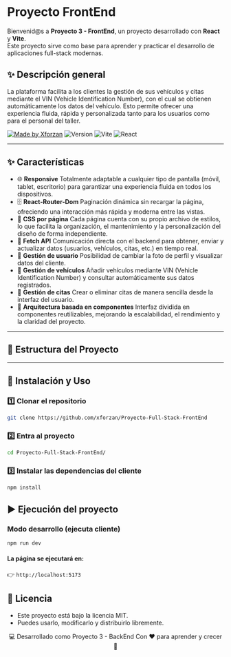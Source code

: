 # Proyecto FrontEnd


Bienvenid@s a **Proyecto 3 - FrontEnd**, un proyecto desarrollado con **React** y **Vite**.  
Este proyecto sirve como base para aprender y practicar el desarrollo de aplicaciones full-stack modernas.

## ✨ Descripción general

La plataforma facilita a los clientes la gestión de sus vehículos y citas mediante el VIN (Vehicle Identification Number), con el cual se obtienen automáticamente los datos del vehículo.
Esto permite ofrecer una experiencia fluida, rápida y personalizada tanto para los usuarios como para el personal del taller.

[![Made by Xforzan](https://img.shields.io/badge/Made%20by-Xforzan-blue)](https://github.com/xforzan)
![Version](https://img.shields.io/badge/Version-1.0.0-orange)
![Vite](https://img.shields.io/badge/Vite-7.0-yellow)
![React](https://img.shields.io/badge/React-19-blue)


---

## ✨ Características

- 🌐 **Responsive** Totalmente adaptable a cualquier tipo de pantalla (móvil, tablet, escritorio) para garantizar una experiencia fluida en todos los dispositivos.
- 🗄️ **React-Router-Dom** Paginación dinámica sin recargar la página, ofreciendo una interacción más rápida y moderna entre las vistas.
- 🎨 **CSS por página** Cada página cuenta con su propio archivo de estilos, lo que facilita la organización, el mantenimiento y la personalización del diseño de forma independiente.
- 🔄 **Fetch API** Comunicación directa con el backend para obtener, enviar y actualizar datos (usuarios, vehículos, citas, etc.) en tiempo real.
- 👤 **Gestión de usuario** Posibilidad de cambiar la foto de perfil y visualizar datos del cliente.
- 🚗 **Gestión de vehículos** Añadir vehículos mediante VIN (Vehicle Identification Number) y consultar automáticamente sus datos registrados.
- 📅 **Gestión de citas** Crear o eliminar citas de manera sencilla desde la interfaz del usuario.
- 🧭 **Arquitectura basada en componentes** Interfaz dividida en componentes reutilizables, mejorando la escalabilidad, el rendimiento y la claridad del proyecto.




---

## 📂 Estructura del Proyecto

---

## 🚀 Instalación y Uso

### 1️⃣ Clonar el repositorio
```bash
git clone https://github.com/xforzan/Proyecto-Full-Stack-FrontEnd
```
### 2️⃣ Entra al proyecto
```bash
cd Proyecto-Full-Stack-FrontEnd/
```

### 3️⃣ Instalar las dependencias del cliente
```bash
npm install
```

## ▶️ Ejecución del proyecto
### Modo desarrollo (ejecuta cliente)
```bash
npm run dev
```
#### La página se ejecutará en:
👉 `http://localhost:5173`



## 📜 Licencia

- Este proyecto está bajo la licencia MIT.
- Puedes usarlo, modificarlo y distribuirlo libremente.

<div align="center">

💻 Desarrollado como Proyecto 3 - BackEnd
Con ❤️ para aprender y crecer🚀

</div>